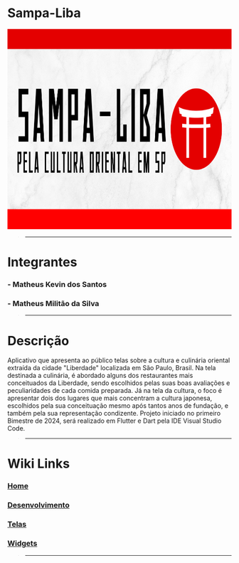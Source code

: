 # Sampa-Liba
<img src="Banner.png" widht="450px" height="450px"/>

> ***
# Integrantes
### - Matheus Kevin dos Santos  
### - Matheus Militão da Silva

> ***
# Descrição
Aplicativo que apresenta ao público telas sobre a cultura e culinária oriental extraída da cidade "Liberdade" localizada em São Paulo, Brasil. Na tela destinada a culinária, é abordado alguns dos restaurantes mais conceituados da Liberdade, sendo escolhidos pelas suas boas avaliações e peculiaridades de cada comida preparada. Já na tela da cultura, o foco é apresentar dois dos lugares que mais concentram a cultura japonesa, escolhidos pela sua conceituação mesmo após tantos anos de fundação, e também pela sua representação condizente. Projeto iniciado no primeiro Bimestre de 2024, será realizado em Flutter e Dart pela IDE Visual Studio Code.  

> ***
# Wiki Links
### [Home](https://github.com/MKevin2/Sampa-App/wiki)
### [Desenvolvimento](https://github.com/MKevin2/Sampa-App/wiki/Desenvolvimento)
### [Telas](https://github.com/MKevin2/Sampa-App/wiki/Telas)  
### [Widgets](https://github.com/MKevin2/Sampa-App/wiki/Widgets)

> ***
